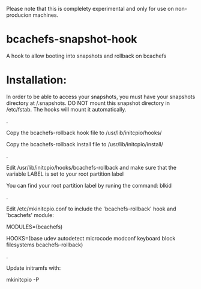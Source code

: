Please note that this is complelety experimental and only for use on non-producion machines.

# bcachefs-snapshot-hook
A hook to allow booting into snapshots and rollback on bcachefs

# Installation:

In order to be able to access your snapshots, you must have your snapshots directory at /.snapshots.
DO NOT mount this snapshot directory in /etc/fstab. The hooks will mount it automatically.

.

Copy the bcachefs-rollback hook file to /usr/lib/initcpio/hooks/

Copy the bcachefs-rollback install file to /usr/lib/initcpio/install/

.

Edit /usr/lib/initcpio/hooks/bcachefs-rollback and make sure that the variable LABEL is set to your root partition label

You can find your root partition label by runing the command: blkid

.

Edit /etc/mkinitcpio.conf to include the 'bcachefs-rollback' hook and 'bcachefs' module:

MODULES=(bcachefs)

HOOKS=(base udev autodetect microcode modconf keyboard block filesystems bcachefs-rollback)

.

Update initramfs with:

mkinitcpio -P

